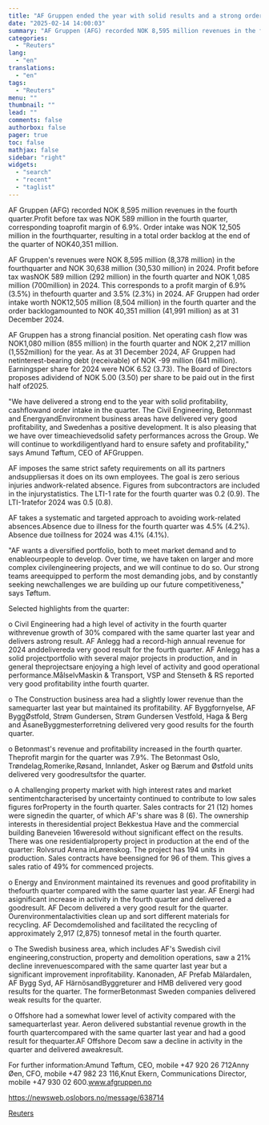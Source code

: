 ```yaml
---
title: "AF Gruppen ended the year with solid results and a strong order intake"
date: "2025-02-14 14:00:03"
summary: "AF Gruppen (AFG) recorded NOK 8,595 million revenues in the fourth quarter.Profit before tax was NOK 589 million in the fourth quarter, corresponding toaprofit margin of 6.9%. Order intake was NOK 12,505 million in the fourthquarter, resulting in a total order backlog at the end of the quarter of NOK40,351..."
categories:
  - "Reuters"
lang:
  - "en"
translations:
  - "en"
tags:
  - "Reuters"
menu: ""
thumbnail: ""
lead: ""
comments: false
authorbox: false
pager: true
toc: false
mathjax: false
sidebar: "right"
widgets:
  - "search"
  - "recent"
  - "taglist"
---
```


AF Gruppen (AFG) recorded NOK 8,595 million revenues in the fourth quarter.Profit before tax was NOK 589 million in the fourth quarter, corresponding toaprofit margin of 6.9%. Order intake was NOK 12,505 million in the fourthquarter, resulting in a total order backlog at the end of the quarter of NOK40,351 million.

AF Gruppen's revenues were NOK 8,595 million (8,378 million) in the fourthquarter and NOK 30,638 million (30,530 million) in 2024. Profit before tax wasNOK 589 million (292 million) in the fourth quarter and NOK 1,085 million (700million) in 2024. This corresponds to a profit margin of 6.9% (3.5%) in thefourth quarter and 3.5% (2.3%) in 2024. AF Gruppen had order intake worth NOK12,505 million (8,504 million) in the fourth quarter and the order backlogamounted to NOK 40,351 million (41,991 million) as at 31 December 2024.

AF Gruppen has a strong financial position. Net operating cash flow was NOK1,080 million (855 million) in the fourth quarter and NOK 2,217 million (1,552million) for the year. As at 31 December 2024, AF Gruppen had netinterest-bearing debt (receivable) of NOK -99 million (641 million). Earningsper share for 2024 were NOK 6.52 (3.73). The Board of Directors proposes adividend of NOK 5.00 (3.50) per share to be paid out in the first half of2025.

"We have delivered a strong end to the year with solid profitability, cashflowand order intake in the quarter. The Civil Engineering, Betonmast and EnergyandEnvironment business areas have delivered very good profitability, and Swedenhas a positive development. It is also pleasing that we have over timeachievedsolid safety performances across the Group. We will continue to workdiligentlyand hard to ensure safety and profitability," says Amund Tøftum, CEO of AFGruppen.

AF imposes the same strict safety requirements on all its partners andsuppliersas it does on its own employees. The goal is zero serious injuries andwork-related absence. Figures from subcontractors are included in the injurystatistics. The LTI-1 rate for the fourth quarter was 0.2 (0.9). The LTI-1ratefor 2024 was 0.5 (0.8).

AF takes a systematic and targeted approach to avoiding work-related absences.Absence due to illness for the fourth quarter was 4.5% (4.2%). Absence due toillness for 2024 was 4.1% (4.1%).

"AF wants a diversified portfolio, both to meet market demand and to enableourpeople to develop. Over time, we have taken on larger and more complex civilengineering projects, and we will continue to do so. Our strong teams areequipped to perform the most demanding jobs, and by constantly seeking newchallenges we are building up our future competitiveness," says Tøftum.

Selected highlights from the quarter:

o Civil Engineering had a high level of activity in the fourth quarter withrevenue growth of 30% compared with the same quarter last year and delivers astrong result. AF Anlegg had a record-high annual revenue for 2024 anddelivereda very good result for the fourth quarter. AF Anlegg has a solid projectportfolio with several major projects in production, and in general theprojectsare enjoying a high level of activity and good operational performance.MålselvMaskin & Transport, VSP and Stenseth & RS reported very good profitability inthe fourth quarter.

o The Construction business area had a slightly lower revenue than the samequarter last year but maintained its profitability. AF Byggfornyelse, AF ByggØstfold, Strøm Gundersen, Strøm Gundersen Vestfold, Haga & Berg and ÅsaneByggmesterforretning delivered very good results for the fourth quarter.

o Betonmast's revenue and profitability increased in the fourth quarter. Theprofit margin for the quarter was 7.9%. The Betonmast Oslo, Trøndelag,Romerike,Røsand, Innlandet, Asker og Bærum and Østfold units delivered very goodresultsfor the quarter.

o A challenging property market with high interest rates and market sentimentcharacterised by uncertainty continued to contribute to low sales figures forProperty in the fourth quarter. Sales contracts for 21 (12) homes were signedin the quarter, of which AF's share was 8 (6). The ownership interests in theresidential project Bekkestua Have and the commercial building Baneveien 16weresold without significant effect on the results. There was one residentialproperty project in production at the end of the quarter: Rolvsrud Arena inLørenskog. The project has 194 units in production. Sales contracts have beensigned for 96 of them. This gives a sales ratio of 49% for commenced projects.

o Energy and Environment maintained its revenues and good profitability in thefourth quarter compared with the same quarter last year. AF Energi had asignificant increase in activity in the fourth quarter and delivered a goodresult. AF Decom delivered a very good result for the quarter. Ourenvironmentalactivities clean up and sort different materials for recycling. AF Decomdemolished and facilitated the recycling of approximately 2,917 (2,875) tonnesof metal in the fourth quarter.

o The Swedish business area, which includes AF's Swedish civil engineering,construction, property and demolition operations, saw a 21% decline inrevenuescompared with the same quarter last year but a significant improvement inprofitability. Kanonaden, AF Prefab Mälardalen, AF Bygg Syd, AF HärnösandByggreturer and HMB delivered very good results for the quarter. The formerBetonmast Sweden companies delivered weak results for the quarter.

o Offshore had a somewhat lower level of activity compared with the samequarterlast year. Aeron delivered substantial revenue growth in the fourth quartercompared with the same quarter last year and had a good result for thequarter.AF Offshore Decom saw a decline in activity in the quarter and delivered aweakresult.

For further information:Amund Tøftum, CEO, mobile +47 920 26 712Anny Øen, CFO, mobile +47 982 23 116,Knut Ekern, Communications Director, mobile +47 930 02 600.www.afgruppen.no

https://newsweb.oslobors.no/message/638714

[Reuters](https://www.tradingview.com/news/reuters.com,2025-02-14:newsml_Obi4jjvva:0-af-gruppen-ended-the-year-with-solid-results-and-a-strong-order-intake/)
